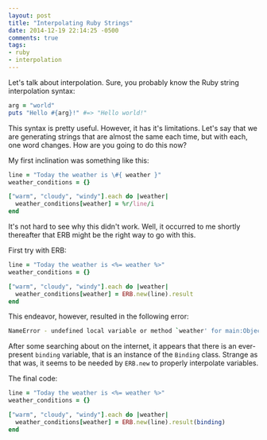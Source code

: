```yaml
---
layout: post
title: "Interpolating Ruby Strings"
date: 2014-12-19 22:14:25 -0500
comments: true
tags:
- ruby
- interpolation
---
```


Let's talk about interpolation. Sure, you probably know the Ruby string interpolation syntax:

```ruby
arg = "world"
puts "Hello #{arg}!" #=> "Hello world!"
```

This syntax is pretty useful. However, it has it's limitations. Let's say that we are generating strings that are almost the same each time, but with each, one word changes. How are you going to do this now?

My first inclination was something like this:

```ruby
line = "Today the weather is \#{ weather }"
weather_conditions = {}

["warm", "cloudy", "windy"].each do |weather|
  weather_conditions[weather] = %r/line/i
end
```

It's not hard to see why this didn't work. Well, it occurred to me shortly thereafter that ERB might be the right way to go with this. 

First try with ERB:

```ruby
line = "Today the weather is <%= weather %>"
weather_conditions = {}

["warm", "cloudy", "windy"].each do |weather|
  weather_conditions[weather] = ERB.new(line).result
end
```

This endeavor, however, resulted in the following error:

```bash
NameError - undefined local variable or method `weather' for main:Object:
```

After some searching about on the internet, it appears that there is an ever-present `binding` variable, that is an instance of the `Binding` class. Strange as that was, it seems to be needed by `ERB.new` to properly interpolate variables.

The final code:

```ruby
line = "Today the weather is <%= weather %>"
weather_conditions = {}

["warm", "cloudy", "windy"].each do |weather|
  weather_conditions[weather] = ERB.new(line).result(binding)
end
```
